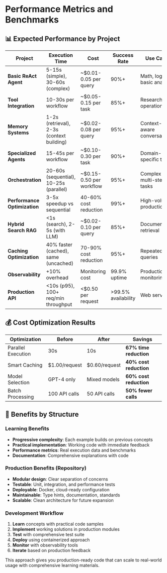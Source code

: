 # Performance Metrics and Benchmarks

## 📊 Expected Performance by Project

| Project | Execution Time | Cost | Success Rate | Use Case |
|---------|---------------|------|--------------|----------|
| **Basic ReAct Agent** | 5-15s (simple), 30-60s (complex) | ~$0.01-0.05 per query | 90%+ | Math, logic, basic analysis |
| **Tool Integration** | 10-30s per workflow | ~$0.05-0.15 per task | 85%+ | Research, file operations |
| **Memory Systems** | 1-2s (retrieval), 2-3s (context building) | ~$0.02-0.08 per query | 95%+ | Context-aware conversations |
| **Specialized Agents** | 15-45s per workflow | ~$0.10-0.30 per task | 90%+ | Domain-specific tasks |
| **Orchestration** | 20-60s (sequential), 10-25s (parallel) | ~$0.15-0.50 per workflow | 95%+ | Complex multi-step tasks |
| **Performance Optimization** | 3-5x speedup vs sequential | 40-60% cost reduction | 99%+ | High-volume production |
| **Hybrid Search RAG** | <1s (search), 2-5s (with LLM) | ~$0.02-0.10 per query | 85%+ | Document retrieval |
| **Caching Optimization** | 40% faster (cached), same (uncached) | 70-90% cost reduction | 95%+ | Repeated queries |
| **Observability** | +10% overhead | Monitoring cost | 99.9% uptime | Production monitoring |
| **Production API** | <10s (p95), 100+ req/min throughput | <$0.50 per request | >99.5% availability | Web services |

## 💰 Cost Optimization Results

| Optimization | Before | After | Savings |
|--------------|--------|-------|---------|
| Parallel Execution | 30s | 10s | **67% time reduction** |
| Smart Caching | $1.00/request | $0.60/request | **40% cost reduction** |
| Model Selection | GPT-4 only | Mixed models | **60% cost reduction** |
| Batch Processing | 100 API calls | 50 API calls | **50% fewer calls** |

## 🎯 Benefits by Structure

### Learning Benefits
- **Progressive complexity**: Each example builds on previous concepts
- **Practical implementation**: Working code with immediate feedback
- **Performance metrics**: Real execution data and benchmarks
- **Documentation**: Comprehensive explanations with code

### Production Benefits (Repository)
- **Modular design**: Clear separation of concerns
- **Testable**: Unit, integration, and performance tests
- **Deployable**: Docker, cloud-ready configuration
- **Maintainable**: Type hints, documentation, standards
- **Scalable**: Clean architecture for future expansion

### Development Workflow
1. **Learn** concepts with practical code samples
2. **Implement** working solutions in production modules
3. **Test** with comprehensive test suite
4. **Deploy** using containerized approach
5. **Monitor** with observability tools
6. **Iterate** based on production feedback

This approach gives you production-ready code that can scale to real-world usage with comprehensive learning materials.